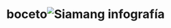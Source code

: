 # boceto![Siamang infografía](https://user-images.githubusercontent.com/94653070/144522809-4c643448-8c5f-4b57-950a-248fa690d932.jpg)
